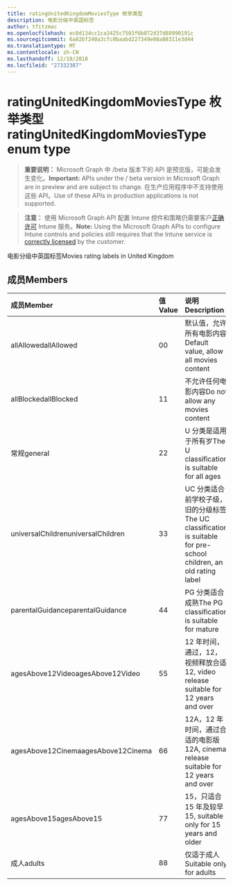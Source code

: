 ```yaml
---
title: ratingUnitedKingdomMoviesType 枚举类型
description: 电影分级中英国标签
author: tfitzmac
ms.openlocfilehash: ec8d134cc1ca3425c7503f6b072d37d88990191c
ms.sourcegitcommit: 6a82bf240a3cfc0baabd227349e08a08311e3d44
ms.translationtype: MT
ms.contentlocale: zh-CN
ms.lasthandoff: 12/18/2018
ms.locfileid: "27332387"
---
```

# <a name="ratingunitedkingdommoviestype-enum-type"></a><span data-ttu-id="1dc85-103">ratingUnitedKingdomMoviesType 枚举类型</span><span class="sxs-lookup"><span data-stu-id="1dc85-103">ratingUnitedKingdomMoviesType enum type</span></span>

> <span data-ttu-id="1dc85-104">**重要说明：** Microsoft Graph 中 /beta 版本下的 API 是预览版，可能会发生变化。</span><span class="sxs-lookup"><span data-stu-id="1dc85-104">**Important:** APIs under the / beta version in Microsoft Graph are in preview and are subject to change.</span></span> <span data-ttu-id="1dc85-105">在生产应用程序中不支持使用这些 API。</span><span class="sxs-lookup"><span data-stu-id="1dc85-105">Use of these APIs in production applications is not supported.</span></span>

> <span data-ttu-id="1dc85-106">**注意：** 使用 Microsoft Graph API 配置 Intune 控件和策略仍需要客户[正确许可](https://go.microsoft.com/fwlink/?linkid=839381) Intune 服务。</span><span class="sxs-lookup"><span data-stu-id="1dc85-106">**Note:** Using the Microsoft Graph APIs to configure Intune controls and policies still requires that the Intune service is [correctly licensed](https://go.microsoft.com/fwlink/?linkid=839381) by the customer.</span></span>

<span data-ttu-id="1dc85-107">电影分级中英国标签</span><span class="sxs-lookup"><span data-stu-id="1dc85-107">Movies rating labels in United Kingdom</span></span>
## <a name="members"></a><span data-ttu-id="1dc85-108">成员</span><span class="sxs-lookup"><span data-stu-id="1dc85-108">Members</span></span>
|<span data-ttu-id="1dc85-109">成员</span><span class="sxs-lookup"><span data-stu-id="1dc85-109">Member</span></span>|<span data-ttu-id="1dc85-110">值</span><span class="sxs-lookup"><span data-stu-id="1dc85-110">Value</span></span>|<span data-ttu-id="1dc85-111">说明</span><span class="sxs-lookup"><span data-stu-id="1dc85-111">Description</span></span>|
|:---|:---|:---|
|<span data-ttu-id="1dc85-112">allAllowed</span><span class="sxs-lookup"><span data-stu-id="1dc85-112">allAllowed</span></span>|<span data-ttu-id="1dc85-113">0</span><span class="sxs-lookup"><span data-stu-id="1dc85-113">0</span></span>|<span data-ttu-id="1dc85-114">默认值，允许所有电影内容</span><span class="sxs-lookup"><span data-stu-id="1dc85-114">Default value, allow all movies content</span></span>|
|<span data-ttu-id="1dc85-115">allBlocked</span><span class="sxs-lookup"><span data-stu-id="1dc85-115">allBlocked</span></span>|<span data-ttu-id="1dc85-116">1</span><span class="sxs-lookup"><span data-stu-id="1dc85-116">1</span></span>|<span data-ttu-id="1dc85-117">不允许任何电影内容</span><span class="sxs-lookup"><span data-stu-id="1dc85-117">Do not allow any movies content</span></span>|
|<span data-ttu-id="1dc85-118">常规</span><span class="sxs-lookup"><span data-stu-id="1dc85-118">general</span></span>|<span data-ttu-id="1dc85-119">2</span><span class="sxs-lookup"><span data-stu-id="1dc85-119">2</span></span>|<span data-ttu-id="1dc85-120">U 分类是适用于所有岁</span><span class="sxs-lookup"><span data-stu-id="1dc85-120">The U classification is suitable for all ages</span></span>|
|<span data-ttu-id="1dc85-121">universalChildren</span><span class="sxs-lookup"><span data-stu-id="1dc85-121">universalChildren</span></span>|<span data-ttu-id="1dc85-122">3</span><span class="sxs-lookup"><span data-stu-id="1dc85-122">3</span></span>|<span data-ttu-id="1dc85-123">UC 分类适合前学校子级，旧的分级标签</span><span class="sxs-lookup"><span data-stu-id="1dc85-123">The UC classification is suitable for pre-school children, an old rating label</span></span>|
|<span data-ttu-id="1dc85-124">parentalGuidance</span><span class="sxs-lookup"><span data-stu-id="1dc85-124">parentalGuidance</span></span>|<span data-ttu-id="1dc85-125">4</span><span class="sxs-lookup"><span data-stu-id="1dc85-125">4</span></span>|<span data-ttu-id="1dc85-126">PG 分类适合成熟</span><span class="sxs-lookup"><span data-stu-id="1dc85-126">The PG classification is suitable for mature</span></span>|
|<span data-ttu-id="1dc85-127">agesAbove12Video</span><span class="sxs-lookup"><span data-stu-id="1dc85-127">agesAbove12Video</span></span>|<span data-ttu-id="1dc85-128">5</span><span class="sxs-lookup"><span data-stu-id="1dc85-128">5</span></span>|<span data-ttu-id="1dc85-129">12 年时间，通过，12，视频释放合适</span><span class="sxs-lookup"><span data-stu-id="1dc85-129">12, video release suitable for 12 years and over</span></span>|
|<span data-ttu-id="1dc85-130">agesAbove12Cinema</span><span class="sxs-lookup"><span data-stu-id="1dc85-130">agesAbove12Cinema</span></span>|<span data-ttu-id="1dc85-131">6</span><span class="sxs-lookup"><span data-stu-id="1dc85-131">6</span></span>|<span data-ttu-id="1dc85-132">12A，12 年时间，通过合适的电影版</span><span class="sxs-lookup"><span data-stu-id="1dc85-132">12A, cinema release suitable for 12 years and over</span></span>|
|<span data-ttu-id="1dc85-133">agesAbove15</span><span class="sxs-lookup"><span data-stu-id="1dc85-133">agesAbove15</span></span>|<span data-ttu-id="1dc85-134">7</span><span class="sxs-lookup"><span data-stu-id="1dc85-134">7</span></span>|<span data-ttu-id="1dc85-135">15，只适合 15 年及较早</span><span class="sxs-lookup"><span data-stu-id="1dc85-135">15, suitable only for 15 years and older</span></span>|
|<span data-ttu-id="1dc85-136">成人</span><span class="sxs-lookup"><span data-stu-id="1dc85-136">adults</span></span>|<span data-ttu-id="1dc85-137">8</span><span class="sxs-lookup"><span data-stu-id="1dc85-137">8</span></span>|<span data-ttu-id="1dc85-138">仅适于成人</span><span class="sxs-lookup"><span data-stu-id="1dc85-138">Suitable only for adults</span></span>|





